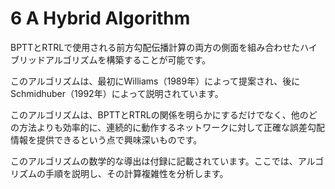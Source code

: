 # 6 A Hybrid Algorithm

BPTTとRTRLで使用される前方勾配伝播計算の両方の側面を組み合わせたハイブリッドアルゴリズムを構築することが可能です。

このアルゴリズムは、最初にWilliams（1989年）によって提案され、後にSchmidhuber（1992年）によって説明されています。

このアルゴリズムは、BPTTとRTRLの関係を明らかにするだけでなく、他のどの方法よりも効率的に、連続的に動作するネットワークに対して正確な誤差勾配情報を提供できるという点で興味深いものです。

このアルゴリズムの数学的な導出は付録に記載されています。ここでは、アルゴリズムの手順を説明し、その計算複雑性を分析します。